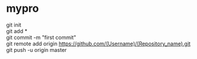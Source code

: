 # mypro
git init  
git add *  
git commit -m "first commit"  
git remote add origin https://github.com/(Username)/(Repository_name).git  
git push -u origin master
